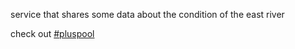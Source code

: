 service that shares some data about the condition of the east river

check out [#pluspool](https://reaktor.slack.com/pluspool)
